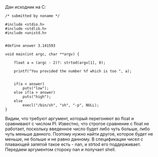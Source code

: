 Дан исходник на C:

    /* submitted by noname */

    #include <stdio.h>
    #include <stdlib.h>
    #include <unistd.h>


    #define answer 3.141593

    void main(int argc, char **argv) {

        float a = (argc - 2)?: strtod(argv[1], 0);

        printf("You provided the number %f which is too ", a);


        if(a < answer)
            puts("low");
        else if(a > answer)
            puts("high");
        else
            execl("/bin/sh", "sh", "-p", NULL);
    }

Видим, что требуют аргумент, который перегоняют во float и сравнивают с числом PI.
Известно, что строгое сравнение с float не работает, поскольку введенное число
будет либо чуть больше, либо чуть меньше данного. Поэтому нужно найти другое,
которое будет не меньше, не больше и не равно данному. В спецификации чисел с
плавающей запятой такое есть - nan, и strtod его поддерживает. Передаем аргументом
стороку nan и получает shell.

